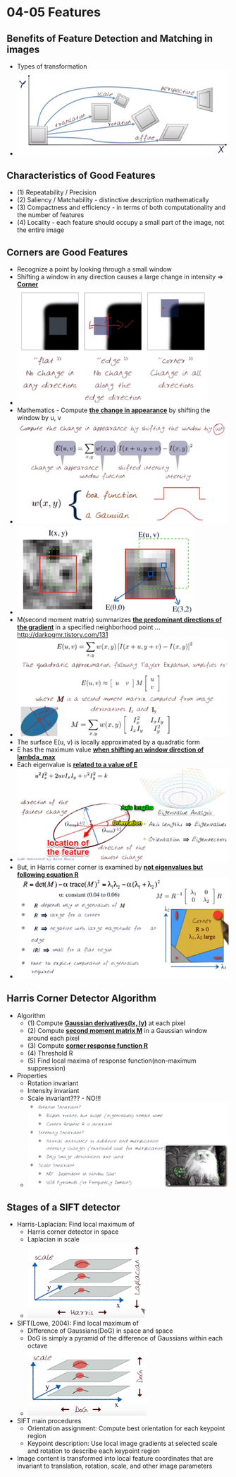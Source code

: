 # 04-05 Features

## Benefits of Feature Detection and Matching in images
  * Types of transformation
  * ![Types of transformation](./Figures/TypesOfTransformation.png)
	
## Characteristics of Good Features
  * (1) Repeatability / Precision
  * (2) Saliency / Matchability - distinctive description mathematically
  * (3) Compactness and efficiency - in terms of both computationality and the number of features
  * (4) Locality - each feature should occupy a small part of the image, not the entire image
  
## Corners are Good Features
  * Recognize a point by looking through a small window
  * Shifting a window in any direction causes a large change in intensity => **<u>Corner</u>**
  * ![Definition of corner](./Figures/DefinitionOfCorner.png)
  * Mathematics - Compute **<u>the change in appearance</u>** by shifting the window by u, v
  * ![Change in appearance](./Figures/ChangeInAppearance.png)
  * ![Intensity & Appearance](./Figures/Intensity_Appearance.png)
  * M(second moment matrix) summarizes **<u>the predominant directions of the gradient</u>** in a specified neighborhood point ... http://darkpgmr.tistory.com/131
  * ![Second Moment Matrix - M](./Figures/SecondMomentMatrix.png)
  * The surface E(u, v) is locally approximated by a quadratic form
  * E has the maximum value **<u>when shifting an window direction of lambda_max</u>**
  * Each eigenvalue is **<u>related to a value of E</u>**
  * ![The quadratic form of surface E(u, v)](./Figures/QuadraticFormOfSurface.png)
  * But, in Harris corner corner is examined by **<u>not eigenvalues but following equation R</u>**
  * ![Eigenvalues](./Figures/Eigenvalues.png)

## Harris Corner Detector Algorithm
  * Algorithm
    * (1) Compute **<u>Gaussian derivatives(Ix, Iy)</u>** at each pixel
	* (2) Compute **<u>second moment matrix M</u>** in a Gaussian window around each pixel
	* (3) Compute **<u>corner response function R</u>**
	* (4) Threshold R
	* (5) Find local maxima of response function(non-maximum suppression)
  * Properties
    * Rotation invariant
	* Intensity invariant
	* Scale invariant??? - NO!!!
	* ![Properties of Harris corner](./Figures/PropertiesOfHarris.png)

## Stages of a SIFT detector
  * Harris-Laplacian: Find local maximum of
    * Harris corner detector in space
	* Laplacian in scale
	* ![Harris-Laplacian](./Figures/Harris-Laplacian.png)
  * SIFT(Lowe, 2004): Find local maximum of
    * Difference of Gaussians(DoG) in space and space
	* DoG is simply a pyramid of the difference of Gaussians within each octave
	* ![SIFT](./Figures/SIFT.png)
  * SIFT main procedures
    * Orientation assignment: Compute best orientation for each keypoint region
	* Keypoint description: Use local image gradients at selected scale and rotation to describe each keypoint region
  * Image content is transformed into local feature coordinates that are invariant to translation, rotation, scale, and other image parameters

